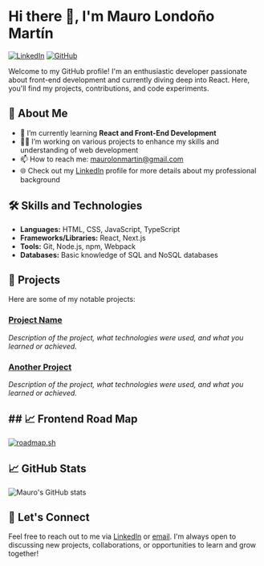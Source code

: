 # Hi there 👋, I'm Mauro Londoño Martín

[![LinkedIn](https://img.shields.io/badge/LinkedIn-0077B5?style=for-the-badge&logo=linkedin&logoColor=white)](https://www.linkedin.com/in/maurolondonom/)
[![GitHub](https://img.shields.io/badge/GitHub-181717?style=for-the-badge&logo=github&logoColor=white)](https://github.com/maurolonmartin)

Welcome to my GitHub profile! I'm an enthusiastic developer passionate about front-end development and currently diving deep into React. Here, you'll find my projects, contributions, and code experiments.

## 🚀 About Me

- 🌱 I’m currently learning **React and Front-End Development**
- 👨‍💻 I’m working on various projects to enhance my skills and understanding of web development
- 📫 How to reach me: [maurolonmartin@gmail.com](mailto:maurolonmartin@gmail.com)
- 🌐 Check out my [LinkedIn](https://www.linkedin.com/in/maurolondonom/) profile for more details about my professional background

## 🛠 Skills and Technologies

- **Languages:** HTML, CSS, JavaScript, TypeScript
- **Frameworks/Libraries:** React, Next.js
- **Tools:** Git, Node.js, npm, Webpack
- **Databases:** Basic knowledge of SQL and NoSQL databases

## 📂 Projects

Here are some of my notable projects:

### [Project Name](https://github.com/maurolonmartin/project-name)
_Description of the project, what technologies were used, and what you learned or achieved._

### [Another Project](https://github.com/maurolonmartin/another-project)
_Description of the project, what technologies were used, and what you learned or achieved._

## ## 📈 Frontend Road Map
[![roadmap.sh](https://roadmap.sh/card/tall/66abad2519ba71f57bfc639f?variant=dark&roadmaps=frontend)](https://roadmap.sh)

## 📈 GitHub Stats

![Mauro's GitHub stats](https://github-readme-stats.vercel.app/api?username=maurolonmartin&show_icons=true&theme=radical)

## 🤝 Let's Connect

Feel free to reach out to me via [LinkedIn](https://www.linkedin.com/in/maurolondonom/) or [email](mailto:maurolonmartin@gmail.com). I'm always open to discussing new projects, collaborations, or opportunities to learn and grow together!

